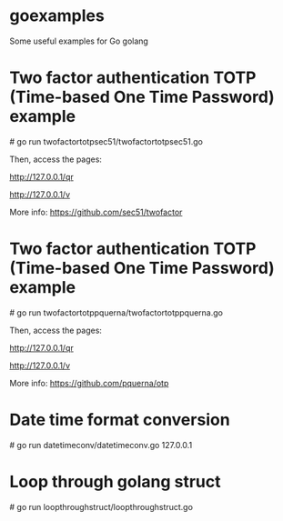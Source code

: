 # goexamples
Some useful examples for Go golang

# Two factor authentication TOTP (Time-based One Time Password) example
\# go run twofactortotpsec51/twofactortotpsec51.go

Then, access the pages:

http://127.0.0.1/qr

http://127.0.0.1/v

More info: https://github.com/sec51/twofactor

# Two factor authentication TOTP (Time-based One Time Password) example
\# go run twofactortotppquerna/twofactortotppquerna.go

Then, access the pages:

http://127.0.0.1/qr

http://127.0.0.1/v

More info: https://github.com/pquerna/otp

# Date time format conversion
\# go run datetimeconv/datetimeconv.go 127.0.0.1

# Loop through golang struct
\# go run loopthroughstruct/loopthroughstruct.go
